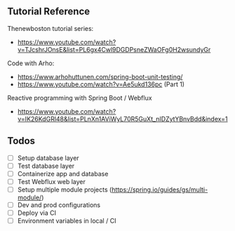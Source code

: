 ## Tutorial Reference

Thenewboston tutorial series:

* https://www.youtube.com/watch?v=TJcshrJOnsE&list=PL6gx4Cwl9DGDPsneZWaOFg0H2wsundyGr

Code with Arho:

* https://www.arhohuttunen.com/spring-boot-unit-testing/
* https://www.youtube.com/watch?v=Ae5ukd136pc (Part 1)

Reactive programming with Spring Boot / Webflux

* https://www.youtube.com/watch?v=IK26KdGRl48&list=PLnXn1AViWyL70R5GuXt_nIDZytYBnvBdd&index=1

## Todos

- [ ] Setup database layer
- [ ] Test database layer
- [ ] Containerize app and database
- [ ] Test Webflux web layer
- [ ] Setup multiple module projects (https://spring.io/guides/gs/multi-module/)
- [ ] Dev and prod configurations
- [ ] Deploy via CI
- [ ] Environment variables in local / CI